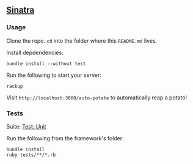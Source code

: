 ## [Sinatra](https://github.com/sinatra/sinatra)

### Usage

Clone the repo. `cd` into the folder where this `README.md` lives.

Install depdendencies:

    bundle install --without test

Run the following to start your server:

    rackup

Visit `http://localhost:3000/auto-potate` to automatically reap a potato!

### Tests

Suite: [Test::Unit](http://test-unit.github.io/)

Run the following from the framework's folder:

    bundle install
    ruby tests/**/*.rb
